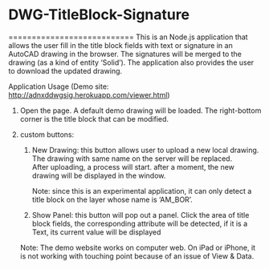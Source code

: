 # DWG-TitleBlock-Signature
===========================
This is an Node.js application that allows the user fill in the title block fields with text or signature in an AutoCAD drawing in the browser. The signatures will be merged to the drawing (as a kind of entity ‘Solid’). The application also provides the user to download the updated drawing. 

Application Usage (Demo site: http://adnxddwgsig.herokuapp.com/viewer.html) 
1.	Open the page. A default demo drawing will be loaded. The right-bottom corner is the title block that can be modified. 

    
2.	custom buttons:
    1)	New Drawing: this button allows user to upload a new local drawing. The drawing with same name on the server will be replaced.   
        After uploading, a process will start. after a moment, the new drawing will be displayed in the window. 
        
        Note: since this is an experimental application, it can only detect a title block on the layer whose name is ‘AM_BOR’. 

    2)	Show Panel: this button will pop out a panel. Click the area of  title block fields, the corresponding attribute will be 
        detected, if it is a Text, its current value will be displayed

    Note: The demo website works on computer web. On iPad or iPhone, it is not working with touching point because of an issue of View & Data.



